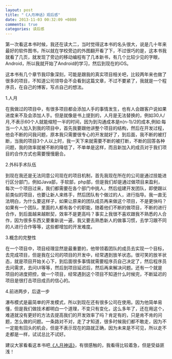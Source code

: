 ```yaml
---
layout: post
title: "《人月神话》观后感"
date: 2013-11-03 00:32:09 +0800
comments: true
categories: 读后感
---
```

第一次看这本书时候，我还在读大二，当时觉得这本书的名头很大，说是几十年来最好的软件图书，所以就在学校旁边的外图翻开看了下，不过很巧的是，这本书我就看了几页，就发现了旁边的移动编程有了几本新书，有几个比较少见的字眼，Android，所以我就开始了Android的学习，然后到现在的iOS。

这本书有几个章节我印象深刻，可能是跟我的真实项目相关吧，比较两年来也做了很多的项目，不知道公司领导会不会看到这篇文章，不过不要紧了，我就是一个程序员，在自己的博客，写点自己的想法。 <!-- more -->

1.人月

在我做过的项目中，有很多项目都会添加人手的事情发生，也有人会跟客户说如果进度来不及会添加人手。但是就像是书上提到的，人月是无法替换的，例如30人/月,不表示60个人就能缩短一半的时间，因为到沟通成本是n(n-1)/2的成本,例如:每当一个人加入到我的项目中，首先我要跟他讲整个项目的结构，然后在开发过程，他会不断的问我问题，原本我只需要很专心的开发就好了，到后面，我不断的被打断，当我的项目3个人以上时，我一天下来就需要不断的被打断，不断的回答各种问题，我的效率就被不断的降低了，不单单是这样，而且新加入的成员对于我们项目的合作方式也需要慢慢磨合。

2.外科手术队伍

到现在我还是无法同意公司现在的项目机制，首先我现在所在的公司是通过技能进行区分部门，例如Java部，手软部，php部，但是我们却是通过做项目来盈利，每次一个项目过来，我们都需要在各个部门中挑人，然后组建开发团队，即使跟以前类似的项目，也要让新人来练手，然后团队有个做过的人，进行指导。我一直无法明白，为什么要这样子，如果让原来的团队成员再来做这个项目，不是更快吗？如果有一个团队，里面的人都有各个的职能，随着他们不断的做项目，不断的进行合作，到后面越来越默契，效率不是更高吗？事实上我很不喜欢跟我不熟悉的人合作，因为很多东西又要重新说一遍，我又要去熟悉新人的做事习惯，去学习跟不同的人进行合作等等，这些都增加的开发难度。

3.概念的完整性
 
在一个项目中，项目经理显然是最重要的，他带领着团队的成员去实现一个目标，去完成项目，但是我在公司的项目的开发中，经常遇到放羊状态。很可笑的放羊状态，就是项目开始关心下，到后面很多事情就需要程序员自己决定了，然后程序员去问需求，去问UI等等，然后到项目延迟后，然后再来解决问题。还有一个就是项目的进度把控，做一个项目，经常遇到这个项目不知道什么时候完，不断延迟的项目是很打击项目成员的信心的。


4.前进两步，后退一步
     
瀑布模式是最简单的开发模式，所以到现在还有很多公司在使用。因为他简单易懂，但是我们做技术都明白一个道理，不变只有变化，这么多年了，还在用这个，难道就没有更好的方法去提高我们的开发效率了吗？肯定有的，只是肯不肯的问题，怎么做的问题。一条路对不对，走了才知道，很多时候我们都不敢走，因为不一定能有回头的机会，但是不表示现在的路就正确，因为未来是不可见，所以走不走都是一样，试试总比不试好。
       
建议大家看看这本书吧[《人月神话》]("http://www.amazon.cn/gp/product/B0011C2P7W/ref=as_li_ss_tl?ie=UTF8&camp=536&creative=3132&creativeASIN=B0011C2P7W&linkCode=as2&tag=robinwu-23")，有很感触的，我看得比较着急，但是受益匪浅！
       
       